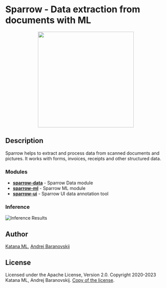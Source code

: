 # Sparrow - Data extraction from documents with ML

<p align="center">
  <img width="300" height="300" src="https://github.com/katanaml/sparrow/blob/main/sparrow-ui/assets/sparrow_logo_1.png">
</p>

## Description

Sparrow helps to extract and process data from scanned documents and pictures. It works with forms, invoices, receipts and other structured data.

### Modules

* **[sparrow-data](https://github.com/katanaml/sparrow/tree/main/sparrow-data)** - Sparrow Data module
* **[sparrow-ml](https://github.com/katanaml/sparrow/tree/main/sparrow-ml)** - Sparrow ML module
* **[sparrow-ui](https://github.com/katanaml/sparrow/tree/main/sparrow-ui)** - Sparrow UI data annotation tool

### Inference

![Inference Results](https://github.com/katanaml/sparrow/blob/main/sparrow-ui/assets/inference_actual.png)

## Author

[Katana ML](https://katanaml.io), [Andrej Baranovskij](https://github.com/abaranovskis-redsamurai)

## License

Licensed under the Apache License, Version 2.0. Copyright 2020-2023 Katana ML, Andrej Baranovskij. [Copy of the license](https://github.com/katanaml/sparrow/blob/main/LICENSE).
